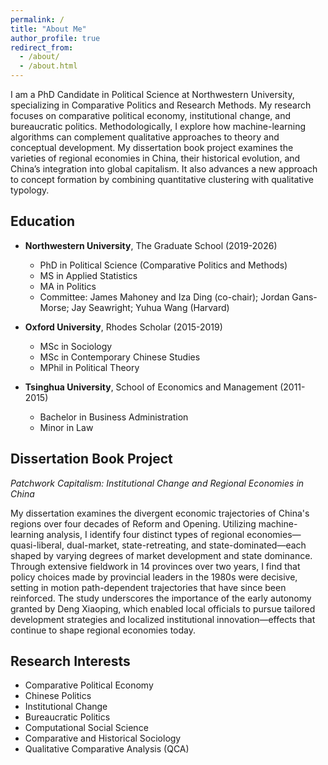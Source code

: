 ```yaml
---
permalink: /
title: "About Me"
author_profile: true
redirect_from:
  - /about/
  - /about.html
---
```


I am a PhD Candidate in Political Science at Northwestern University, specializing in Comparative Politics and Research Methods. My research focuses on comparative political economy, institutional change, and bureaucratic politics. Methodologically, I explore how machine-learning algorithms can complement qualitative approaches to theory and conceptual development. My dissertation book project examines the varieties of regional economies in China, their historical evolution, and China’s integration into global capitalism. It also advances a new approach to concept formation by combining quantitative clustering with qualitative typology.


## Education

* **Northwestern University**, The Graduate School (2019-2026)
  * PhD in Political Science (Comparative Politics and Methods)
  * MS in Applied Statistics
  * MA in Politics
  * Committee: James Mahoney and Iza Ding (co-chair); Jordan Gans-Morse; Jay Seawright; Yuhua Wang (Harvard)

* **Oxford University**, Rhodes Scholar (2015-2019)
  * MSc in Sociology
  * MSc in Contemporary Chinese Studies
  * MPhil in Political Theory

* **Tsinghua University**, School of Economics and Management (2011-2015)
  * Bachelor in Business Administration
  * Minor in Law

## Dissertation Book Project

*Patchwork Capitalism: Institutional Change and Regional Economies in China*

My dissertation examines the divergent economic trajectories of China's regions over four decades of Reform and Opening. Utilizing machine-learning analysis, I identify four distinct types of regional economies—quasi-liberal, dual-market, state-retreating, and state-dominated—each shaped by varying degrees of market development and state dominance. Through extensive fieldwork in 14 provinces over two years, I find that policy choices made by provincial leaders in the 1980s were decisive, setting in motion path-dependent trajectories that have since been reinforced. The study underscores the importance of the early autonomy granted by Deng Xiaoping, which enabled local officials to pursue tailored development strategies and localized institutional innovation—effects that continue to shape regional economies today.

## Research Interests

* Comparative Political Economy
* Chinese Politics
* Institutional Change
* Bureaucratic Politics
* Computational Social Science
* Comparative and Historical Sociology
* Qualitative Comparative Analysis (QCA)
